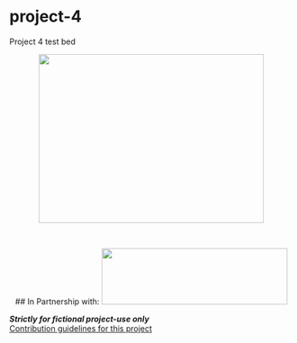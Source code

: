 # project-4
Project 4 test bed

<p align="center">
  <img width="400" height="300" src="https://user-images.githubusercontent.com/97980927/230750898-3b8a0959-93d0-4fa9-a3a8-2226d9c2428e.png"></br>
  </p>
  </br>
 
 <p align="center">
  ## In Partnership with:
<img width="330" height="100" src="https://user-images.githubusercontent.com/97980927/230750904-d2094d9b-a0ab-437d-a33a-cf8229aa4868.png">
</p>



***Strictly for fictional project-use only***</br>
[Contribution guidelines for this project](https://www.fhfa.gov/DataTools/Downloads/Pages/Public-Use-Databases.aspx)

